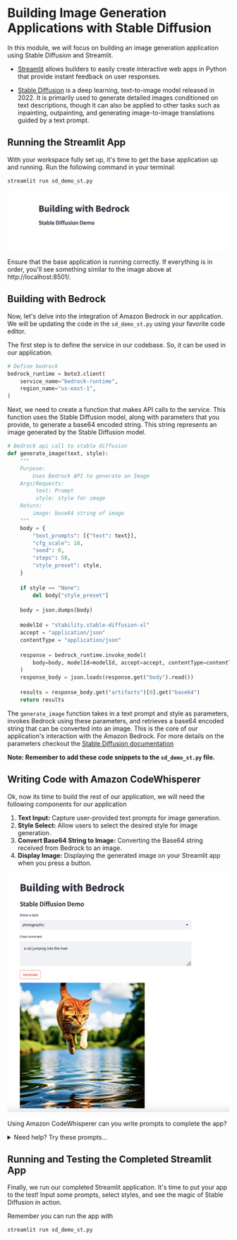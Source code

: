 # Building Image Generation Applications with Stable Diffusion

In this module, we will focus on building an image generation application using Stable Diffusion and Streamlit.

* [Streamlit](https://streamlit.io/) allows builders to easily create interactive web apps in Python that provide instant feedback on user responses.

* [Stable Diffusion](https://en.wikipedia.org/wiki/Stable_Diffusion) is a deep learning, text-to-image model released in 2022. It is primarily used to generate detailed images conditioned on text descriptions, though it can also be applied to other tasks such as inpainting, outpainting, and generating image-to-image translations guided by a text prompt.

## Running the Streamlit App

With your workspace fully set up, it's time to get the base application up and running. Run the following command in your terminal:

```bash
streamlit run sd_demo_st.py
```

![Base app](images/demo_app_up.png)

Ensure that the base application is running correctly. If everything is in order, you'll see something similar to the image above at http://localhost:8501/.

## Building with Bedrock

Now, let's delve into the integration of Amazon Bedrock in our application. We will be updating the code in the `sd_demo_st.py` using your favorite code editor.

The first step is to define the service in our codebase. So, it can be used in our application.

```python
# Define bedrock
bedrock_runtime = boto3.client(
    service_name="bedrock-runtime",
    region_name="us-east-1",
)
```

Next, we need to create a function that makes API calls to the service. This function uses the Stable Diffusion model, along with parameters that you provide, to generate a base64 encoded string. This string represents an image generated by the Stable Diffusion model.

```python
# Bedrock api call to stable diffusion
def generate_image(text, style):
    """
    Purpose:
        Uses Bedrock API to generate an Image
    Args/Requests:
         text: Prompt
         style: style for image
    Return:
        image: base64 string of image
    """
    body = {
        "text_prompts": [{"text": text}],
        "cfg_scale": 10,
        "seed": 0,
        "steps": 50,
        "style_preset": style,
    }

    if style == "None":
        del body["style_preset"]

    body = json.dumps(body)

    modelId = "stability.stable-diffusion-xl"
    accept = "application/json"
    contentType = "application/json"

    response = bedrock_runtime.invoke_model(
        body=body, modelId=modelId, accept=accept, contentType=contentType
    )
    response_body = json.loads(response.get("body").read())

    results = response_body.get("artifacts")[0].get("base64")
    return results
```

The `generate_image` function takes in a text prompt and style as parameters, invokes Bedrock using these parameters, and retrieves a base64 encoded string that can be converted into an image. This is the core of our application's interaction with the Amazon Bedrock. For more details on the parameters checkout the [Stable Diffusion documentation](https://platform.stability.ai/rest-api#tag/v1generation/operation/textToImage)

**Note: Remember to add these code snippets to the `sd_demo_st.py` file.**

## Writing Code with Amazon CodeWhisperer

Ok, now its time to build the rest of our application, we will need the following components for our application

1. **Text Input:** Capture user-provided text prompts for image generation.
2. **Style Select:** Allow users to select the desired style for image generation.
3. **Convert Base64 String to Image:** Converting the Base64 string received from Bedrock to an image.
4. **Display Image:** Displaying the generated image on your Streamlit app when you press a button.

![Complete app](images/demo_app_done.png)

Using Amazon CodeWhisperer can you write prompts to complete the app?


<details>
  <summary>Need help? Try these prompts...</summary>
  
  ### Example Prompts
    ```python
    # Turn base64 string into using PIL
    # Streamlit text area for user input
    # Streamlit select box for user input
    # Bedrock api call to stable diffusion
    ```

    The full code is located in `full_code/sd_full_code_st.py`
</details>


## Running and Testing the Completed Streamlit App
Finally, we run our completed Streamlit application. It's time to put your app to the test! Input some prompts, select styles, and see the magic of Stable Diffusion in action.

Remember you can run the app with

```bash
streamlit run sd_demo_st.py
```